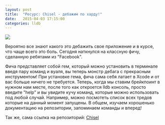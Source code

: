 ```yaml
---
layout: post
title:  "Ресурс: Chisel - дебажим по харду!"
date:   2015-04-03 17:15:00
categories: lldb
---
```


<img src="http://habrastorage.org/files/fc4/dbb/fc4/fc4dbbfc43ad4af1a040e257e5b80737.png"/>
<p></p>
<p></p>
<p></p>
Вероятно все знают какого это дебажить свое приложение и в курсе, что чаще всего это боль. Сегодня наткнулся на 
классную фичу, сделанную ребятами из "Facebook".
<p></p>
<p></p>
<p></p>
<p></p>
<p></p>
<p></p>
<p></p>
<p></p>
Фича представляет собой гем, который можно установить в терминале введя пару команд и вуаля, вы теперь монстр дебага
с прекрасным инструментом! При установке гема, фича сама себя латает в Xcode и от вас больше ничего не требуется.
Теперь, когда мы ставим брейкпоинт в нужном нам месте, после того как откроется lldb консоль, просто введите "help" 
и вы увидите кучу команд, которые можно использовать под любой случай. Например, можно посмотеть список всех тредов
которые на данный момент запущены. В общем, изучаем хорошенько документацию на репозитории, запоминаем команды и вперед!

Так же, сама ссылка на репозиторий: <a href="https://github.com/facebook/chisel#installation">Chisel<a/>

